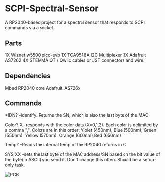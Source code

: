 # SCPI-Spectral-Sensor
A RP2040-based project for a spectral sensor that responds to SCPI commands via a socket.
## Parts
1X Wiznet w5500 pico-evb
1X TCA9548A I2C Multiplexer
3X Adafruit AS7262
4X STEMMA QT / Qwiic cables or JST connectors and wire.
## Dependencies
Mbed RP2040 core 
Adafruit_AS726x
## Commands
*IDN? -identify. Returns the SN, which is also the last byte of the MAC 

Color? X -responds with the color data (X=0,1,2). Each color is delimited by a comma ",". Colors are in this order: Violet (450nm), Blue (500nm), Green (550nm), Yellow (570nm), Orange (600nm),Red (650nm)

Temp? -Reads the internal temp of the RP2040 returns in C

SYS XX -sets the last byte of the MAC address/SN based on the bit value of the byte(in ASCII) you send it. Don't change this often. Should be a setup-only task.


![PCB](IMG20250424062745.jpg)
